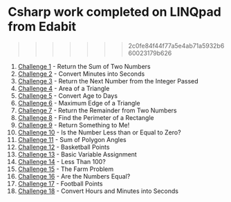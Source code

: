 # Csharp work completed on LINQpad from Edabit
>>>>>>> 2c0fe84f44f77a5e4ab71a5932b660023179b626

1. [Challenge 1](src/Challenge1.linq) - Return the Sum of Two Numbers
2. [Challenge 2](src/Challenge2.linq) - Convert Minutes into Seconds
3. [Challenge 3](src/Challenge3.linq) - Return the Next Number from the Integer Passed
4. [Challenge 4](src/Challenge4.linq) - Area of a Triangle
5. [Challenge 5](src/Challenge5.linq) - Convert Age to Days
6. [Challenge 6](src/Challenge6.linq) - Maximum Edge of a Triangle
7. [Challenge 7](src/Challenge7.linq) - Return the Remainder from Two Numbers
8. [Challenge 8](src/Challenge8.linq) - Find the Perimeter of a Rectangle
9. [Challenge 9](src/Challenge9.linq) - Return Something to Me!
10. [Challenge 10](src/Challenge10.linq) - Is the Number Less than or Equal to Zero?
11. [Challenge 11](src/Challenge11.linq) - Sum of Polygon Angles
12. [Challenge 12](src/Challenge12.linq) - Basketball Points
13. [Challenge 13](src/Challenge13.linq) - Basic Variable Assignment
14. [Challenge 14](src/Challenge14.linq) - Less Than 100?
15. [Challenge 15](src/Challenge15.linq) - The Farm Problem
16. [Challenge 16](src/Challenge16.linq) - Are the Numbers Equal?
17. [Challenge 17](src/Challenge17.linq) - Football Points
18. [Challenge 18](src/Challenge18.linq) - Convert Hours and Minutes into Seconds